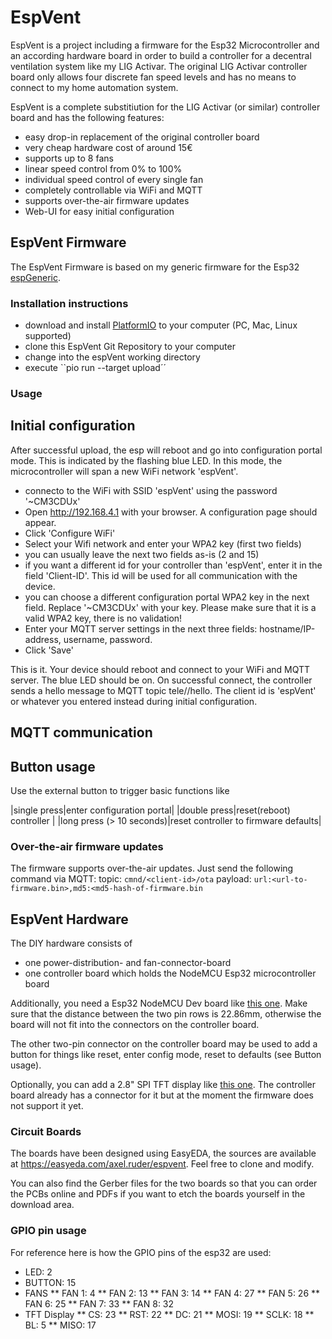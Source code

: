 # EspVent

EspVent is a project including a firmware for the Esp32 Microcontroller and an according hardware board in order to build a controller for a decentral ventilation system like my LIG Activar.
The original LIG Activar controller board only allows four discrete fan speed levels and has no means to connect to my home automation system. 

EspVent is a complete substitiution for the LIG Activar (or similar) controller board and has the following features:
* easy drop-in replacement of the original controller board
* very cheap hardware cost of around 15€
* supports up to 8 fans
* linear speed control from 0% to 100%
* individual speed control of every single fan
* completely controllable via WiFi and MQTT 
* supports over-the-air firmware updates
* Web-UI for easy initial configuration

## EspVent Firmware

The EspVent Firmware is based on my generic firmware for the Esp32 [espGeneric](https://github.com/aruder77/esp32Generic). 

### Installation instructions

- download and install [PlatformIO](https://platformio.org) to your computer (PC, Mac, Linux supported)
- clone this EspVent Git Repository to your computer
- change into the espVent working directory 
- execute
``pio run --target upload´´

### Usage

## Initial configuration

After successful upload, the esp will reboot and go into configuration portal mode. This is indicated by the flashing blue LED.
In this mode, the microcontroller will span a new WiFi network 'espVent'. 

- connecto to the WiFi with SSID 'espVent' using the password '~CM3CDUx'
- Open http://192.168.4.1 with your browser. A configuration page should appear.
- Click 'Configure WiFi'
- Select your Wifi network and enter your WPA2 key (first two fields)
- you can usually leave the next two fields as-is (2 and 15)
- if you want a different id for your controller than 'espVent', enter it in the field 'Client-ID'. This id will be used for all communication with the device.
- you can choose a different configuration portal WPA2 key in the next field. Replace '~CM3CDUx' with your key. Please make sure that it is a valid WPA2 key, there is no validation!
- Enter your MQTT server settings in the next three fields: hostname/IP-address, username, password.
- Click 'Save'

This is it. Your device should reboot and connect to your WiFi and MQTT server. The blue LED should be on. On successful connect, the controller sends a hello message to MQTT topic tele/<clientId>/hello. The client id is 'espVent' or whatever you entered instead during initial configuration.

## MQTT communication

## Button usage

Use the external button to trigger basic functions like

|single press|enter configuration portal|
|double press|reset(reboot) controller  |
|long press (> 10 seconds)|reset controller to firmware defaults|


### Over-the-air firmware updates

The firmware supports over-the-air updates. Just send the following command via MQTT:
topic: `cmnd/<client-id>/ota`
payload: `url:<url-to-firmware.bin>,md5:<md5-hash-of-firmware.bin`


## EspVent Hardware

The DIY hardware consists of 
* one power-distribution- and fan-connector-board
* one controller board which holds the NodeMCU Esp32 microcontroller board

Additionally, you need a Esp32 NodeMCU Dev board like [this one](https://www.amazon.de/gp/product/B07PG923ZK?th=1). Make sure that the distance between the two pin rows is 22.86mm, otherwise the board will not fit into the connectors on the controller board.

The other two-pin connector on the controller board may be used to add a button for things like reset, enter config mode, reset to defaults (see Button usage).

Optionally, you can add a 2.8" SPI TFT display like [this one](https://www.amazon.de/gp/product/B07DPN9LQV/ref=ppx_yo_dt_b_asin_title_o06_s00?ie=UTF8&psc=1 ). The controller board already has a connector for it but at the moment the firmware does not support it yet.


### Circuit Boards

The boards have been designed using EasyEDA, the sources are available at https://easyeda.com/axel.ruder/espvent. Feel free to clone and modify.

You can also find the Gerber files for the two boards so that you can order the PCBs online and PDFs if you want to etch the boards yourself in the download area.


### GPIO pin usage

For reference here is how the GPIO pins of the esp32 are used:

* LED: 2
* BUTTON: 15
* FANS
** FAN 1: 4
** FAN 2: 13
** FAN 3: 14
** FAN 4: 27
** FAN 5: 26
** FAN 6: 25
** FAN 7: 33
** FAN 8: 32
* TFT Display
** CS: 23
** RST: 22
** DC: 21
** MOSI: 19
** SCLK: 18
** BL: 5
** MISO: 17


